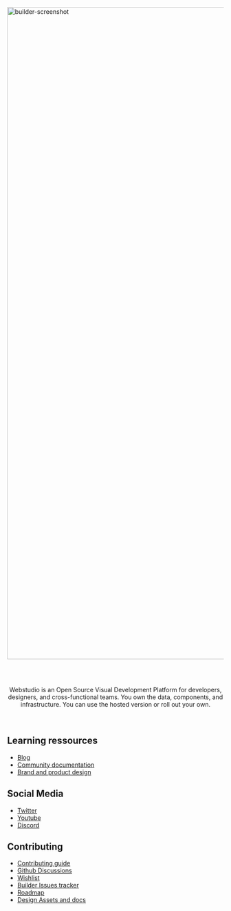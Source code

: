 <img width="1512" alt="builder-screenshot" src="https://github.com/webstudio-is/.github/assets/52824/a844b26b-ee60-4c9b-bddb-6c54aa12e26c">


  <br /><br />
<section align="center">
  Webstudio is an Open Source Visual Development Platform for developers, designers, and cross-functional teams. You own the data, components, and infrastructure. You can use the hosted version or roll out your own.
</section>
<br /><br />

## Learning ressources

- [Blog](https://webstudio.is/blog)
- [Community documentation](https://github.com/webstudio-is/webstudio/tree/main/docs)
- [Brand and product design](https://github.com/webstudio-is/webstudio-design/)

## Social Media

- [Twitter](https://twitter.com/getwebstudio)
- [Youtube](https://www.youtube.com/@getwebstudio)
- [Discord](https://discord.gg/UNdyrDkq5r)

## Contributing

- [Contributing guide](https://github.com/webstudio-is/webstudio/blob/main/docs/contributing.md)
- [Github Discussions](https://github.com/webstudio-is/webstudio/discussions)
- [Wishlist](https://github.com/webstudio-is/webstudio/discussions/categories/wishlist)
- [Builder Issues tracker](https://github.com/webstudio-is/webstudio-builder/issues)
- [Roadmap](https://github.com/orgs/webstudio-is/projects)
- [Design Assets and docs](https://github.com/webstudio-is/webstudio-design)
